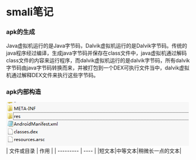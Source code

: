 # smali笔记
### apk的生成
Java虚拟机运行的是Java字节码，Dalvik虚拟机运行的是Dalvik字节码。传统的java程序经过编译，生成java字节码并保存在class文件中，java虚拟机通过解码class文件的内容来运行程序，而dalvik虚拟机运行的是dalvik字节码，所有dalvik字节码由java字节码转换而来，并被打包到一个DEX可执行文件当中，dalvik虚拟机通过解释DEX文件来执行这些字节码。
### apk内部构造
![apk经过压缩文件解压](image/1_apk_pwd.png)  
| 文件或目录 | 作用 |
| --------- | ---- |
|短文本|中等文本|稍微长一点的文本|

